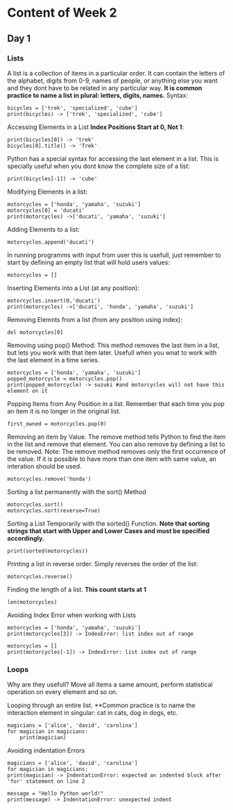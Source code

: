 # Content of Week 2

## Day 1

### Lists

A list is a collection of items in a particular order. It can contain the letters of the alphabet, digits from 0-9, names of people, or anything else you want and they dont have to be related in any particular way. **It is common practice to name a list in plural: letters, digits, names.** Syntax:

    bicycles = ['trek', 'specialized', 'cube']
    print(bicycles) -> ['trek', 'specialized', 'cube']

Accessing Elements in a List **Index Positions Start at 0, Not 1**:

    print(bicycles[0]) -> 'trek'
    bicycles[0].title() -> 'Trek'

Python has a special syntax for accessing the last element in a list. This is specially useful when you dont know the complete size of a list:

    print(bicycles[-1]) -> 'cube'

Modifying Elements in a list:

    motorcycles = ['honda', 'yamaha', 'suzuki']
    motorcycles[0] = 'ducati'
    print(motorcycles) ->['ducati', 'yamaha', 'suzuki']

Adding Elements to a list:

    motorcycles.append('ducati')

In running programms with input from user this is usefull, just remember to start by defining an empty list that will hold users values:

    motorcycles = []

Inserting Elements into a List (at any position):

    motorcycles.insert(0,'ducati')
    print(motorcycles) ->['ducati', 'honda', 'yamaha', 'suzuki']

Removing Elemnts from a list (from any position using index):

    del motorcycles[0]

Removing using pop() Method: This method removes the last item in a list, but lets you work with that item later. Usefull when you wnat to work with the last element in a time series.

    motorcycles = ['honda', 'yamaha', 'suzuki']
    popped_motorcycle = motorcycles.pop()
    print(popped_motorcycle) -> suzuki #and motorcycles will not have this element on it

Popping Items from Any Position in a list. Remember that each time you pop an item it is no longer in the original list.

    first_owned = motorcycles.pop(0)

Removing an item by Value. The remove method tells Python to find the item in the list and remove that element. You can also remove by defining a list to be removed. Note: The remove method removes only the first occurrence of the value. If it is possible to have more than one item with same value, an interation should be used.

    motorcycles.remove('honda')

Sorting a list permanently with the sort() Method

    motorcycles.sort()
    motorcycles.sort(reverse=True)

Sorting a List Temporarily with the sorted() Function. **Note that sorting strings that start with Upper and Lower Cases and must be specified accordingly.**

    print(sorted(motorcycles))

Printing a list in reverse order. Simply reverses the order of the list:

    motorcycles.reverse()

Finding the length of a list. **This count starts at 1**

    len(motorcycles)

Avoiding Index Error when working with Lists

    motorcycles = ['honda', 'yamaha', 'suzuki']
    print(motorcycles[3]) -> IndexError: list index out of range

    motorcycles = []
    print(motorcycles[-1]) -> IndexError: list index out of range

### Loops

Why are they usefull? Move all items a same amount, perform statistical operation on every element and so on.

Looping through an entire list. **Common practice is to name the interaction element in singular: cat in cats, dog in dogs, etc.

    magicians = ['alice', 'david', 'carolina']
    for magician in magicians:
        print(magician)

Avoiding indentation Errors

    magicians = ['alice', 'david', 'carolina']
    for magician in magicians:
    print(magician) -> IndentationError: expected an indented block after 'for' statement on line 2

    message = "Hello Python world!"
    print(message) -> IndentationError: unexpected indent


